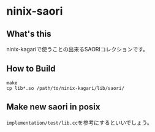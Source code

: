 # ninix-saori

## What's this

ninix-kagariで使うことの出来るSAORIコレクションです。

## How to Build

```
make
cp lib*.so /path/to/ninix-kagari/lib/saori/
```

## Make new saori in posix

`implementation/test/lib.cc`を参考にするといいでしょう。
